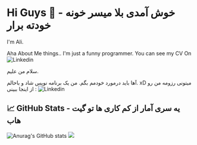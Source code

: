 # Hi Guys 👋 - خوش آمدی بلا میسر خونه خودته برار
I'm Ali.

Aha About Me things..
I'm just a funny programmer.
You can see my CV On ![Linkedin](https://linkedin.com/in/realxoman/)

سلام من علیم.

آها باید درمورد خودمم بگم.
من یک برنامه نویس شاد و باحالم. xD
میتونی رزومه من رو از اینجا ببینی : ![Linkedin](https://linkedin.com/in/realxoman/) 


##  &#x1f4c8; GitHub Stats - یه سری آمار از کم کاری ها تو گیت هاب
![Anurag's GitHub stats](https://github-readme-stats.vercel.app/api?username=realxoman&show_icons=true&theme=tokyonight)
![](https://activity-graph.herokuapp.com/graph?username=realxoman&theme=react-dark&area=true)


<!--
**realxoman/RealXoMan** is a ✨ _special_ ✨ repository because its `README.md` (this file) appears on your GitHub profile.

Here are some ideas to get you started:

- 🔭 I’m currently working on ...
- 🌱 I’m currently learning ...
- 👯 I’m looking to collaborate on ...
- 🤔 I’m looking for help with ...
- 💬 Ask me about ...
- 📫 How to reach me: ...
- 😄 Pronouns: ...
- ⚡ Fun fact: ...
-->
